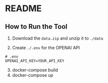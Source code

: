 # README

## How to Run the Tool
1. Download the `data.zip` and unzip it to `./data`

2. Create `./.env` for the OPENAI API

```
# .env
OPENAI_API_KEY=YOUR_API_KEY

```
3. docker-compose build
4. docker-compose up
